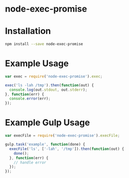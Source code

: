 # node-exec-promise

# Installation

```bash
npm install --save node-exec-promise
```

# Example Usage

```js
var exec = require('node-exec-promise').exec;

exec('ls -lah /tmp').then(function(out) {
  console.log(out.stdout, out.stderr);
}, function(err) {
  console.error(err);
});
```

# Example Gulp Usage

```js
var execFile = require('node-exec-promise').execFile;

gulp.task('example', function(done) {
  execFile('ls', ['-lah', '/tmp']).then(function(out) {
    done();
  }, function(err) {
    // handle error
  });
});
```
